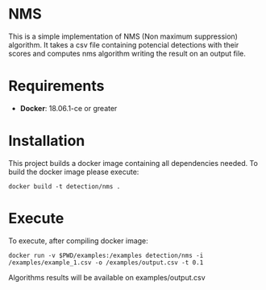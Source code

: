 # NMS
This is a simple implementation of NMS (Non maximum suppression) algorithm. It takes a csv file containing potencial detections with their scores and computes nms algorithm writing the result on an output file.

# Requirements
* **Docker**: 18.06.1-ce or greater

# Installation

This project builds a docker image containing all dependencies needed. To build the docker image please execute:
```
docker build -t detection/nms .
```
# Execute
To execute, after compiling docker image:
```
docker run -v $PWD/examples:/examples detection/nms -i /examples/example_1.csv -o /examples/output.csv -t 0.1
```
Algorithms results will be available on examples/output.csv

